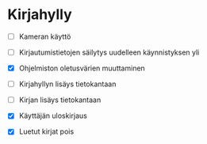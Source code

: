 # Kirjahylly

- [ ] Kameran käyttö
- [ ] Kirjautumistietojen säilytys uudelleen käynnistyksen yli
- [x] Ohjelmiston oletusvärien muuttaminen

- [ ] Kirjahyllyn lisäys tietokantaan
- [ ] Kirjan lisäys tietokantaan
- [x] Käyttäjän uloskirjaus
- [x] Luetut kirjat pois
